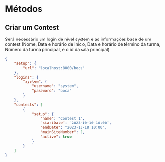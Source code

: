 # Métodos

## Criar um Contest

Será necessário um login de nível system e as informações base de um contest (Nome, Data e horário de início, Data e horário de término da turma, Número da turma principal, e o id da sala principal)

```json
{
    "setup": {
        "url": "localhost:8000/boca"
    },
    "logins": {
        "system": {
            "username": "system",
            "password": "boca"
        }
    },
    "contests": [
        {
            "setup": {
                "name": "Contest 1",
                "startDate": "2023-10-10 10:00",
                "endDate": "2023-10-18 10:00",
                "mainSiteNumber": 1,
                "active": true
            }
        }
    ]
}
```
